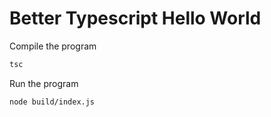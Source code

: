 # Better Typescript Hello World

Compile the program

```bash
tsc
```

Run the program

```
node build/index.js
```
